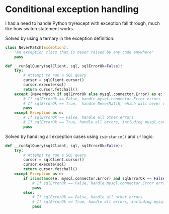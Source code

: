# Conditional exception handling

I had a need to handle Python try/except with exception fall through, much like how switch statement works.

Solved by using a ternary in the exception definition:

```python
class NeverMatch(Exception):
    "An exception class that is never raised by any code anywhere"
    pass

def __runSqlQuery(sqlClient, sql, sqlErrorOk=False):
    try:
        # Attempt to run a SQL query
        cursor = sqlClient.cursor()
        cursor.execute(sql)
        return cursor.fetchall()
    except (NeverMatch if sqlErrorOk else mysql.connector.Error) as e:
        # If sqlErrorOk == False, handle mysql.connector.Error errors
        # If sqlErrorOk == True,  handle NeverMatch, which will never occur
        pass
    except Exception as e:
        # If sqlErrorOk == False, handle all other errors
        # If sqlErrorOk == True, handle all errors, including mysql.connector.Error
        pass
```

Solved by handling all exception cases using `isinstance()` and `if` logic:

```python
def __runSqlQuery(sqlClient, sql, sqlErrorOk=False):
    try:
        # Attempt to run a SQL query
        cursor = sqlClient.cursor()
        cursor.execute(sql)
        return cursor.fetchall()
    except Exception as e:
        if isinstance(e, mysql.connector.Error) and sqlErrorOk == False:
            # If sqlErrorOk == False, handle mysql.connector.Error errors
            pass
        else:
            # If sqlErrorOk == False, handle all other errors
            # If sqlErrorOk == True, handle all errors, including mysql.connector.Error
            pass
```

